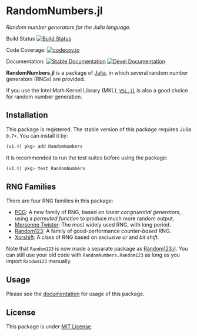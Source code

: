 # RandomNumbers.jl
*Random number generators for the Julia language.*

Build Status
[![Build Status](https://github.com/sunoru/RandomNumbers/workflows/ci/badge.svg?branch=master)](https://github.com/sunoru/RandomNumbers.jl/actions)

Code Coverage:
[![codecov.io](https://codecov.io/github/sunoru/RandomNumbers.jl/coverage.svg?branch=master)](https://codecov.io/github/sunoru/RandomNumbers.jl?branch=master)

Documentation:
[![Stable Documentation](https://img.shields.io/badge/docs-stable-blue.svg)](https://sunoru.github.io/RandomNumbers.jl/stable/)
[![Devel Documentation](https://img.shields.io/badge/docs-dev-blue.svg)](https://sunoru.github.io/RandomNumbers.jl/dev/)

**RandomNumbers.jl** is a package of [Julia](http://julialang.org/), in which several random number generators (RNGs)
are provided.

If you use the Intel Math Kernel Library (MKL), [`VSL.jl`](https://github.com/sunoru/VSL.jl) is also a good
choice for random number generation.

## Installation

This package is registered. The stable version of this package requires Julia `0.7+`. You can install it by:
```julia
(v1.0) pkg> add RandomNumbers
```
It is recommended to run the test suites before using the package:
```julia
(v1.0) pkg> test RandomNumbers
```

## RNG Families

There are four RNG families in this package:

- [PCG](http://sunoru.github.io/RandomNumbers.jl/stable/man/pcg/):
    A new family of RNG, based on *linear congruential generators*, using a *permuted function* to produce much
    more random output.
- [Mersenne Twister](http://sunoru.github.io/RandomNumbers.jl/stable/man/mersenne-twisters/):
    The most widely used RNG, with long period.
- [Random123](http://sunoru.github.io/RandomNumbers.jl/stable/man/random123/):
    A family of good-performance *counter-based* RNG.
- [Xorshift](http://sunoru.github.io/RandomNumbers.jl/stable/man/xorshifts/):
    A class of RNG based on *exclusive or* and *bit shift*.

Note that `Random123` is now made a separate package as [Random123.jl](https://github.com/sunoru/Random123.jl).
You can still use your old code with `RandomNumbers.Random123` as long as you import `Random123` manually.

## Usage

Please see the [documentation](http://sunoru.github.io/RandomNumbers.jl/stable/man/basics/) for usage of this package.

## License

This package is under [MIT License](./LICENSE.md).
